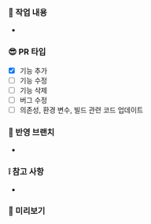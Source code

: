 ### 📃 작업 내용

-

### 😎 PR 타입

- [x] 기능 추가
- [ ] 기능 수정
- [ ] 기능 삭제
- [ ] 버그 수정
- [ ] 의존성, 환경 변수, 빌드 관련 코드 업데이트

### 🌿 반영 브랜치

-

### ❕ 참고 사항

-

### 👀 미리보기
